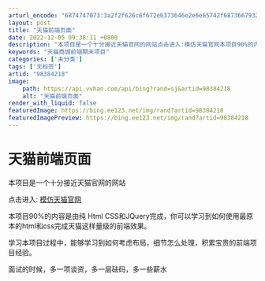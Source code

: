 ```yaml
---
arturl_encode: "6874747073:3a2f2f626c6f672e6373646e2e6e65742f6873667932303132:2f61727469636c652f64657461696c732f3938333834323138"
layout: post
title: "天猫前端页面"
date: 2022-12-05 09:38:11 +0800
description: "本项目是一个十分接近天猫官网的网站点击进入:模仿天猫官网本项目90%的内容是由纯 H"
keywords: "天猫商城前端期末项目"
categories: ['未分类']
tags: ['无标签']
artid: "98384218"
image:
    path: https://api.vvhan.com/api/bing?rand=sj&artid=98384218
    alt: "天猫前端页面"
render_with_liquid: false
featuredImage: https://bing.ee123.net/img/rand?artid=98384218
featuredImagePreview: https://bing.ee123.net/img/rand?artid=98384218
---
```


# 天猫前端页面

本项目是一个十分接近天猫官网的网站
  
  
点击进入:
[模仿天猫官网](http://how2j.cn/k/tmall-front/tmall-front-790/790.html?p=28546)

本项目90%的内容是由纯 Html CSS和JQuery完成，你可以学习到如何使用最原本的html和css完成天猫这样量级的前端效果。
  
  
学习本项目过程中，能够学习到如何考虑布局，细节怎么处理，积累宝贵的前端项目经验。
  
面试的时候，多一项谈资，多一层砝码，多一些薪水